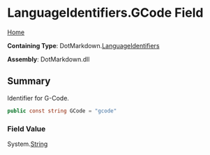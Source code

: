 # LanguageIdentifiers\.GCode Field

[Home](../../../README.md)

**Containing Type**: DotMarkdown\.[LanguageIdentifiers](../README.md)

**Assembly**: DotMarkdown\.dll

## Summary

Identifier for G\-Code\.

```csharp
public const string GCode = "gcode"
```

### Field Value

System\.[String](https://docs.microsoft.com/en-us/dotnet/api/system.string)

